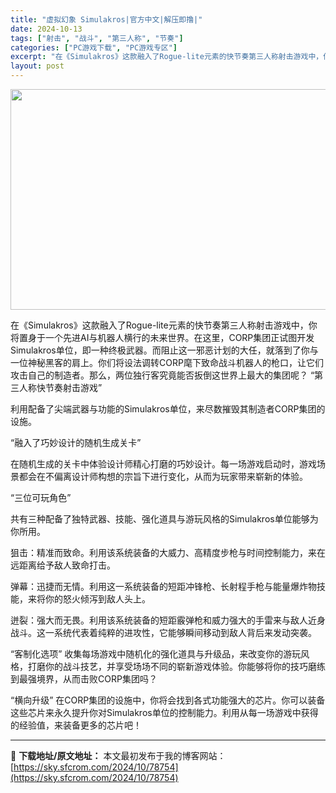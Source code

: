 ```yaml
---
title: "虚拟幻象 Simulakros|官方中文|解压即撸|"
date: 2024-10-13
tags: ["射击", "战斗", "第三人称", "节奏"]
categories: ["PC游戏下载", "PC游戏专区"]
excerpt: "在《Simulakros》这款融入了Rogue-lite元素的快节奏第三人称射击游戏中，你将置身于一个先进AI与机器人横行的未来世界。在这里，CORP集团正试图开发Simulakros单位，即一种终极武器。而阻止这一邪恶计划的大任，就落到了你与一位神秘黑客的肩上。你们将设法调转CORP麾下致命战斗机&hellip;"
layout: post
---
```


<img class="aligncenter size-full wp-image-78752" src="https://sky.sfcrom.com/wp-content/uploads/2024/10/2024101308022730.webp" alt="" width="616" height="353" />

在《Simulakros》这款融入了Rogue-lite元素的快节奏第三人称射击游戏中，你将置身于一个先进AI与机器人横行的未来世界。在这里，CORP集团正试图开发Simulakros单位，即一种终极武器。而阻止这一邪恶计划的大任，就落到了你与一位神秘黑客的肩上。你们将设法调转CORP麾下致命战斗机器人的枪口，让它们攻击自己的制造者。那么，两位独行客究竟能否扳倒这世界上最大的集团呢？
“第三人称快节奏射击游戏”

利用配备了尖端武器与功能的Simulakros单位，来尽数摧毁其制造者CORP集团的设施。

“融入了巧妙设计的随机生成关卡”

在随机生成的关卡中体验设计师精心打磨的巧妙设计。每一场游戏启动时，游戏场景都会在不偏离设计师构想的宗旨下进行变化，从而为玩家带来崭新的体验。

“三位可玩角色”

共有三种配备了独特武器、技能、强化道具与游玩风格的Simulakros单位能够为你所用。

狙击：精准而致命。利用该系统装备的大威力、高精度步枪与时间控制能力，来在远距离给予敌人致命打击。

弹幕：迅捷而无情。利用这一系统装备的短距冲锋枪、长射程手枪与能量爆炸物技能，来将你的怒火倾泻到敌人头上。

迸裂：强大而无畏。利用该系统装备的短距霰弹枪和威力强大的手雷来与敌人近身战斗。这一系统代表着纯粹的进攻性，它能够瞬间移动到敌人背后来发动突袭。

“客制化选项”
收集每场游戏中随机化的强化道具与升级品，来改变你的游玩风格，打磨你的战斗技艺，并享受场场不同的崭新游戏体验。你能够将你的技巧磨练到最强境界，从而击败CORP集团吗？

“横向升级”
在CORP集团的设施中，你将会找到各式功能强大的芯片。你可以装备这些芯片来永久提升你对Simulakros单位的控制能力。利用从每一场游戏中获得的经验值，来装备更多的芯片吧！

---
📖 **下载地址/原文地址：** 本文最初发布于我的博客网站：[https://sky.sfcrom.com/2024/10/78754](https://sky.sfcrom.com/2024/10/78754)
